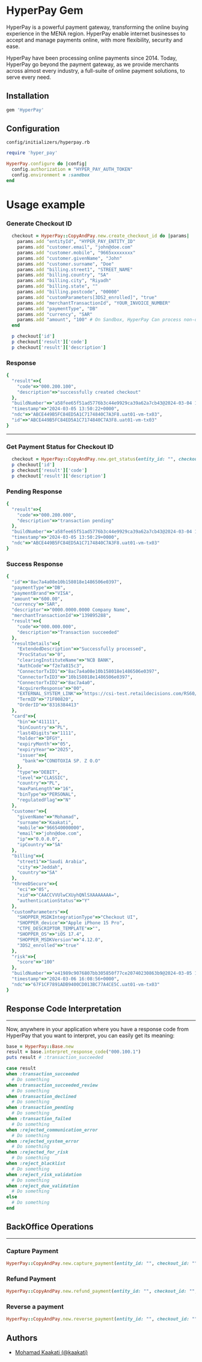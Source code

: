 
# HyperPay Gem

HyperPay is a powerful payment gateway, transforming the online buying experience in the MENA region. HyperPay enable internet businesses to accept and manage payments online, with more flexibility, security and ease.

HyperPay have been processing online payments since 2014. Today, HyperPay go beyond the payment gateway, as we provide merchants across almost every industry, a full-suite of online payment solutions, to serve every need.


## Installation

```ruby
gem 'HyperPay'
```

## Configuration

`config/initializers/hyperpay.rb`
```ruby
require 'hyper_pay'

HyperPay.configure do |config|
  config.authorization = "HYPER_PAY_AUTH_TOKEN"
  config.environment = :sandbox
end
```

# Usage example

### Generate Checkout ID
```ruby
  checkout = HyperPay::CopyAndPay.new.create_checkout_id do |params|
    params.add "entityId", "HYPER_PAY_ENTITY_ID"
    params.add "customer.email", "john@doe.com"
    params.add "customer.mobile", "9665xxxxxxxx"
    params.add "customer.givenName", "John"
    params.add "customer.surname", "Doe"
    params.add "billing.street1", "STREET_NAME"
    params.add "billing.country", "SA"
    params.add "billing.city", "Riyadh"
    params.add "billing.state", ""
    params.add "billing.postcode", "00000"
    params.add "customParameters[3DS2_enrolled]", "true"
    params.add "merchantTransactionId", "YOUR_INVOICE_NUMBER"
    params.add "paymentType", "DB"
    params.add "currency", "SAR"
    params.add "amount", "100" # On Sandbox, HyperPay Can process non-decimal numbers only.
  end

  p checkout['id']
  p checkout['result']['code']
  p checkout['result']['description']

```

### Response
```ruby
{
  "result"=>{
    "code"=>"000.200.100", 
    "description"=>"successfully created checkout"
  }, 
  "buildNumber"=>"a58fee65f51ad5776b3c44e9929ca39a62a7cb43@2024-03-04 12:55:38 +0000", 
  "timestamp"=>"2024-03-05 13:50:22+0000", 
  "ndc"=>"ABCE449B5FC84ED5A1C7174840C7A3F8.uat01-vm-tx03", 
  "id"=>"ABCE449B5FC84ED5A1C7174840C7A3F8.uat01-vm-tx03"
}
```

-----
### Get Payment Status for Checkout ID
```ruby
  checkout = HyperPay::CopyAndPay.new.get_status(entity_id: "", checkout_id: "")
  p checkout['id']
  p checkout['result']['code']
  p checkout['result']['description']
```

### Pending Response
```ruby
{
  "result"=>{
    "code"=>"000.200.000", 
    "description"=>"transaction pending"
  }, 
  "buildNumber"=>"a58fee65f51ad5776b3c44e9929ca39a62a7cb43@2024-03-04 12:55:38 +0000", 
  "timestamp"=>"2024-03-05 13:50:29+0000", 
  "ndc"=>"ABCE449B5FC84ED5A1C7174840C7A3F8.uat01-vm-tx03"
}
```

### Success Response
```ruby
{ 
  "id"=>"8ac7a4a08e10b158018e1486506e0397",
  "paymentType"=>"DB", 
  "paymentBrand"=>"VISA", 
  "amount"=>"600.00", 
  "currency"=>"SAR", 
  "descriptor"=>"0000.0000.0000 Company Name",
  "merchantTransactionId"=>"139895288", 
  "result"=>{
    "code"=>"000.000.000", 
    "description"=>"Transaction succeeded"
  },
  "resultDetails"=>{
    "ExtendedDescription"=>"Successfully processed", 
    "ProcStatus"=>"0", 
    "clearingInstituteName"=>"NCB BANK", 
    "AuthCode"=>"f2e7a815c3",
    "ConnectorTxID1"=>"8ac7a4a08e10b158018e1486506e0397", 
    "ConnectorTxID3"=>"10b158018e1486506e0397", 
    "ConnectorTxID2"=>"8ac7a4a0", 
    "AcquirerResponse"=>"00",
    "EXTERNAL_SYSTEM_LINK"=>"https://csi-test.retaildecisions.com/RS60/TransDetail.aspx?oid=000194001101S2E20110926045038668&support=Link+to+Risk+Details", 
    "TermID"=>"71F00820",
    "OrderID"=>"8316384413"
  },
  "card"=>{
    "bin"=>"411111", 
    "binCountry"=>"PL", 
    "last4Digits"=>"1111", 
    "holder"=>"DFGY", 
    "expiryMonth"=>"05", 
    "expiryYear"=>"2025", 
    "issuer"=>{
      "bank"=>"CONOTOXIA SP. Z O.O"
    }, 
    "type"=>"DEBIT", 
    "level"=>"CLASSIC", 
    "country"=>"PL", 
    "maxPanLength"=>"16", 
    "binType"=>"PERSONAL", 
    "regulatedFlag"=>"N"
  }, 
  "customer"=>{
    "givenName"=>"Mohamad", 
    "surname"=>"Kaakati", 
    "mobile"=>"966540000000", 
    "email"=>"john@doe.com", 
    "ip"=>"0.0.0.0", 
    "ipCountry"=>"SA"
  }, 
  "billing"=>{
    "street1"=>"Saudi Arabia", 
    "city"=>"Jeddah", 
    "country"=>"SA"
  }, 
  "threeDSecure"=>{
    "eci"=>"05", 
    "xid"=>"CAACCVVUlwCXUyhQNlSXAAAAAAA=", 
    "authenticationStatus"=>"Y"
  }, 
  "customParameters"=>{
    "SHOPPER_MSDKIntegrationType"=>"Checkout UI", 
    "SHOPPER_device"=>"Apple iPhone 15 Pro", 
    "CTPE_DESCRIPTOR_TEMPLATE"=>"", 
    "SHOPPER_OS"=>"iOS 17.4", 
    "SHOPPER_MSDKVersion"=>"4.12.0", 
    "3DS2_enrolled"=>"true"
  }, 
  "risk"=>{
    "score"=>"100"
  }, 
  "buildNumber"=>"e41989c9076807bb305850f77ce20740230863b9@2024-03-05 14:10:27 +0000", 
  "timestamp"=>"2024-03-06 16:08:56+0000", 
  "ndc"=>"67F1CF7891ADB9400CD013BC77A4CE5C.uat01-vm-tx03"
}
```

## Response Code Interpretation

----

Now, anywhere in your application where you have a response code from HyperPay that you want to interpret, you can easily get its meaning:

```ruby
base = HyperPay::Base.new
result = base.interpret_response_code("000.100.1")
puts result # :transaction_succeeded

case result
when :transaction_succeeded
  # Do something
when :transaction_succeeded_review
  # Do something
when :transaction_declined
  # Do something
when :transaction_pending
  # Do something
when :transaction_failed
  # Do something
when :rejected_communication_error
  # Do something
when :rejected_system_error
  # Do something
when :rejected_for_risk
  # Do something
when :reject_blacklist
  # Do something
when :reject_risk_validation
  # Do something
when :reject_due_validation
  # Do something
else
  # Do something
end
```

## BackOffice Operations

-----

### Capture Payment
```ruby
HyperPay::CopyAndPay.new.capture_payment(entity_id: "", checkout_id: "", amount: "", currency: "")
```

### Refund Payment
```ruby
HyperPay::CopyAndPay.new.refund_payment(entity_id: "", checkout_id: "", amount: "", currency: "")
```

### Reverse a payment
```ruby
HyperPay::CopyAndPay.new.reverse_payment(entity_id: "", checkout_id: "")
```


## Authors

- [Mohamad Kaakati (@kaakati)](https://www.github.com/kaakati)
